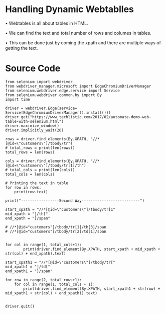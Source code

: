 # Handling Dynamic Webtablles

• Webtables is all about tables in HTML.

•  We can find the text and total number of rows and columes in tables.

• This can be done just by coming the xpath and there are multiple ways of getting the text.

# Source Code

```commandline
from selenium import webdriver
from webdriver_manager.microsoft import EdgeChromiumDriverManager
from selenium.webdriver.edge.service import Service
from selenium.webdriver.common.by import By
import time

driver = webdriver.Edge(service= Service(EdgeChromiumDriverManager().install()))
driver.get("https://www.techlistic.com/2017/02/automate-demo-web-table-with-selenium.html")
driver.maximize_window()
driver.implicitly_wait(20)

rows = driver.find_elements(By.XPATH, "//*[@id=\"customers\"]/tbody/tr")
# total_rows = print(len(rows))
total_rows = len(rows)

cols = driver.find_elements(By.XPATH, "//*[@id=\"customers\"]/tbody/tr[1]/th")
# total_cols = print(len(cols))
total_cols = len(cols)

# Printing the text in table
for row in rows:
    print(row.text)

print("-----------------Second Way--------------------------")

start_xpath = "//*[@id=\"customers\"]/tbody/tr[1"
mid_xpath = "]/th["
end_xpath = "]/span"

# //*[@id="customers"]/tbody/tr[1]/th[3]/span
# //*[@id="customers"]/tbody/tr[2]/td[1]/span


for col in range(1, total_cols+1):
        print(driver.find_element(By.XPATH, start_xpath + mid_xpath + str(col) + end_xpath).text)

start_xpath1 = "//*[@id=\"customers\"]/tbody/tr["
mid_xpath1 = "]/td["
end_xpath1 = "]/span"

for row in range(2, total_rows+1):
    for col in range(1, total_cols + 1):
        print(driver.find_element(By.XPATH, start_xpath1 + str(row) + mid_xpath1 + str(col) + end_xpath1).text)


driver.quit()
```